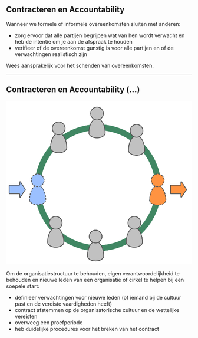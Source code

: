 ## Contracteren en Accountability

Wanneer we formele of informele overeenkomsten sluiten met anderen:

- zorg ervoor dat alle partijen begrijpen wat van hen wordt verwacht en heb de intentie om je aan de afspraak te houden
- verifieer of de overeenkomst gunstig is voor alle partijen en of de verwachtingen realistisch zijn

Wees aansprakelijk voor het schenden van overeenkomsten.

* * *

## Contracteren en Accountability (...)

![right,fit](img/circle/enter-leave-circle.png)

Om de organisatiestructuur te behouden, eigen verantwoordelijkheid te behouden en nieuwe leden van een organisatie of cirkel te helpen bij een soepele start:

- definieer verwachtingen voor nieuwe leden (of iemand bij de cultuur past en de vereiste vaardigheden heeft)
- contract afstemmen op de organisatorische cultuur en de wettelijke vereisten
- overweeg een proefperiode
- heb duidelijke procedures voor het breken van het contract